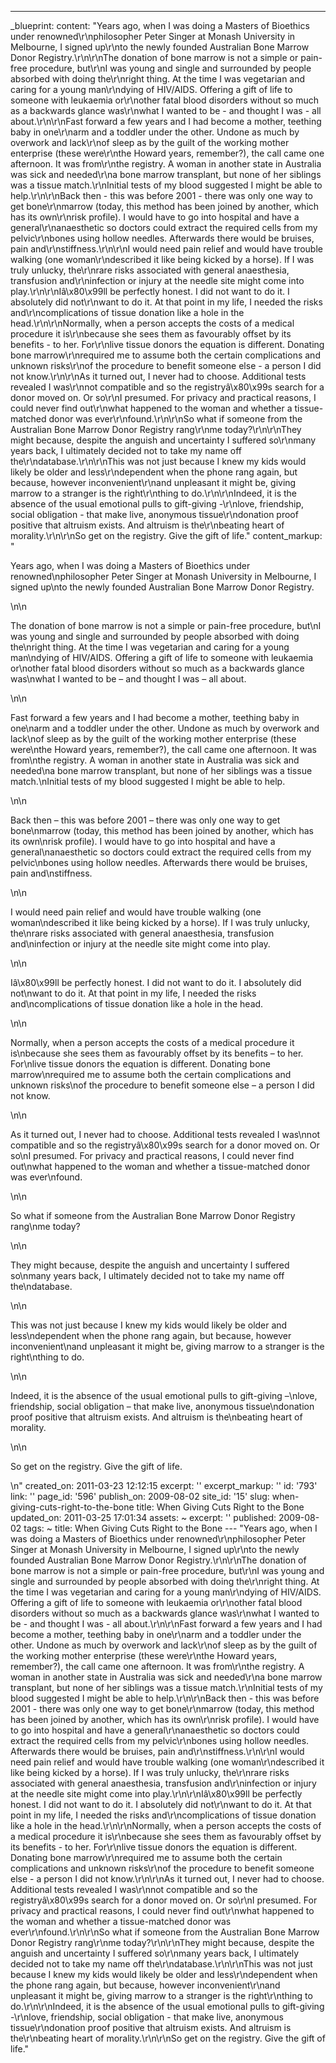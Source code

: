 ---
_blueprint:
  content: "Years ago, when I was doing a Masters of Bioethics under renowned\r\nphilosopher
    Peter Singer at Monash University in Melbourne, I signed up\r\nto the newly founded
    Australian Bone Marrow Donor Registry.\r\n\r\nThe donation of bone marrow is not
    a simple or pain-free procedure, but\r\nI was young and single and surrounded
    by people absorbed with doing the\r\nright thing. At the time I was vegetarian
    and caring for a young man\r\ndying of HIV/AIDS. Offering a gift of life to someone
    with leukaemia or\r\nother fatal blood disorders without so much as a backwards
    glance was\r\nwhat I wanted to be - and thought I was - all about.\r\n\r\nFast
    forward a few years and I had become a mother, teething baby in one\r\narm and
    a toddler under the other. Undone as much by overwork and lack\r\nof sleep as
    by the guilt of the working mother enterprise (these were\r\nthe Howard years,
    remember?), the call came one afternoon. It was from\r\nthe registry. A woman
    in another state in Australia was sick and needed\r\na bone marrow transplant,
    but none of her siblings was a tissue match.\r\nInitial tests of my blood suggested
    I might be able to help.\r\n\r\nBack then - this was before 2001 - there was only
    one way to get bone\r\nmarrow (today, this method has been joined by another,
    which has its own\r\nrisk profile). I would have to go into hospital and have
    a general\r\nanaesthetic so doctors could extract the required cells from my pelvic\r\nbones
    using hollow needles. Afterwards there would be bruises, pain and\r\nstiffness.\r\n\r\nI
    would need pain relief and would have trouble walking (one woman\r\ndescribed
    it like being kicked by a horse). If I was truly unlucky, the\r\nrare risks associated
    with general anaesthesia, transfusion and\r\ninfection or injury at the needle
    site might come into play.\r\n\r\nIâ\x80\x99ll be perfectly honest. I did not
    want to do it. I absolutely did not\r\nwant to do it. At that point in my life,
    I needed the risks and\r\ncomplications of tissue donation like a hole in the
    head.\r\n\r\nNormally, when a person accepts the costs of a medical procedure
    it is\r\nbecause she sees them as favourably offset by its benefits - to her.
    For\r\nlive tissue donors the equation is different. Donating bone marrow\r\nrequired
    me to assume both the certain complications and unknown risks\r\nof the procedure
    to benefit someone else - a person I did not know.\r\n\r\nAs it turned out, I
    never had to choose. Additional tests revealed I was\r\nnot compatible and so
    the registryâ\x80\x99s search for a donor moved on. Or so\r\nI presumed. For privacy
    and practical reasons, I could never find out\r\nwhat happened to the woman and
    whether a tissue-matched donor was ever\r\nfound.\r\n\r\nSo what if someone from
    the Australian Bone Marrow Donor Registry rang\r\nme today?\r\n\r\nThey might
    because, despite the anguish and uncertainty I suffered so\r\nmany years back,
    I ultimately decided not to take my name off the\r\ndatabase.\r\n\r\nThis was
    not just because I knew my kids would likely be older and less\r\ndependent when
    the phone rang again, but because, however inconvenient\r\nand unpleasant it might
    be, giving marrow to a stranger is the right\r\nthing to do.\r\n\r\nIndeed, it
    is the absence of the usual emotional pulls to gift-giving -\r\nlove, friendship,
    social obligation - that make live, anonymous tissue\r\ndonation proof positive
    that altruism exists. And altruism is the\r\nbeating heart of morality.\r\n\r\nSo
    get on the registry. Give the gift of life."
  content_markup: "<p>Years ago, when I was doing a Masters of Bioethics under renowned\nphilosopher
    Peter Singer at Monash University in Melbourne, I signed up\nto the newly founded
    Australian Bone Marrow Donor Registry.</p>\n\n<p>The donation of bone marrow is
    not a simple or pain-free procedure, but\nI was young and single and surrounded
    by people absorbed with doing the\nright thing. At the time I was vegetarian and
    caring for a young man\ndying of HIV/AIDS. Offering a gift of life to someone
    with leukaemia or\nother fatal blood disorders without so much as a backwards
    glance was\nwhat I wanted to be &ndash; and thought I was &ndash; all about.</p>\n\n<p>Fast
    forward a few years and I had become a mother, teething baby in one\narm and a
    toddler under the other. Undone as much by overwork and lack\nof sleep as by the
    guilt of the working mother enterprise (these were\nthe Howard years, remember?),
    the call came one afternoon. It was from\nthe registry. A woman in another state
    in Australia was sick and needed\na bone marrow transplant, but none of her siblings
    was a tissue match.\nInitial tests of my blood suggested I might be able to help.</p>\n\n<p>Back
    then &ndash; this was before 2001 &ndash; there was only one way to get bone\nmarrow
    (today, this method has been joined by another, which has its own\nrisk profile).
    I would have to go into hospital and have a general\nanaesthetic so doctors could
    extract the required cells from my pelvic\nbones using hollow needles. Afterwards
    there would be bruises, pain and\nstiffness.</p>\n\n<p>I would need pain relief
    and would have trouble walking (one woman\ndescribed it like being kicked by a
    horse). If I was truly unlucky, the\nrare risks associated with general anaesthesia,
    transfusion and\ninfection or injury at the needle site might come into play.</p>\n\n<p>Iâ\x80\x99ll
    be perfectly honest. I did not want to do it. I absolutely did not\nwant to do
    it. At that point in my life, I needed the risks and\ncomplications of tissue
    donation like a hole in the head.</p>\n\n<p>Normally, when a person accepts the
    costs of a medical procedure it is\nbecause she sees them as favourably offset
    by its benefits &ndash; to her. For\nlive tissue donors the equation is different.
    Donating bone marrow\nrequired me to assume both the certain complications and
    unknown risks\nof the procedure to benefit someone else &ndash; a person I did
    not know.</p>\n\n<p>As it turned out, I never had to choose. Additional tests
    revealed I was\nnot compatible and so the registryâ\x80\x99s search for a donor
    moved on. Or so\nI presumed. For privacy and practical reasons, I could never
    find out\nwhat happened to the woman and whether a tissue-matched donor was ever\nfound.</p>\n\n<p>So
    what if someone from the Australian Bone Marrow Donor Registry rang\nme today?</p>\n\n<p>They
    might because, despite the anguish and uncertainty I suffered so\nmany years back,
    I ultimately decided not to take my name off the\ndatabase.</p>\n\n<p>This was
    not just because I knew my kids would likely be older and less\ndependent when
    the phone rang again, but because, however inconvenient\nand unpleasant it might
    be, giving marrow to a stranger is the right\nthing to do.</p>\n\n<p>Indeed, it
    is the absence of the usual emotional pulls to gift-giving &ndash;\nlove, friendship,
    social obligation &ndash; that make live, anonymous tissue\ndonation proof positive
    that altruism exists. And altruism is the\nbeating heart of morality.</p>\n\n<p>So
    get on the registry. Give the gift of life.</p>\n"
  created_on: 2011-03-23 12:12:15
  excerpt: ''
  excerpt_markup: ''
  id: '793'
  link: ''
  page_id: '596'
  publish_on: 2009-08-02
  site_id: '15'
  slug: when-giving-cuts-right-to-the-bone
  title: When Giving Cuts Right to the Bone
  updated_on: 2011-03-25 17:01:34
assets: ~
excerpt: ''
published: 2009-08-02
tags: ~
title: When Giving Cuts Right to the Bone
--- "Years ago, when I was doing a Masters of Bioethics under renowned\r\nphilosopher
  Peter Singer at Monash University in Melbourne, I signed up\r\nto the newly founded
  Australian Bone Marrow Donor Registry.\r\n\r\nThe donation of bone marrow is not
  a simple or pain-free procedure, but\r\nI was young and single and surrounded by
  people absorbed with doing the\r\nright thing. At the time I was vegetarian and
  caring for a young man\r\ndying of HIV/AIDS. Offering a gift of life to someone
  with leukaemia or\r\nother fatal blood disorders without so much as a backwards
  glance was\r\nwhat I wanted to be - and thought I was - all about.\r\n\r\nFast forward
  a few years and I had become a mother, teething baby in one\r\narm and a toddler
  under the other. Undone as much by overwork and lack\r\nof sleep as by the guilt
  of the working mother enterprise (these were\r\nthe Howard years, remember?), the
  call came one afternoon. It was from\r\nthe registry. A woman in another state in
  Australia was sick and needed\r\na bone marrow transplant, but none of her siblings
  was a tissue match.\r\nInitial tests of my blood suggested I might be able to help.\r\n\r\nBack
  then - this was before 2001 - there was only one way to get bone\r\nmarrow (today,
  this method has been joined by another, which has its own\r\nrisk profile). I would
  have to go into hospital and have a general\r\nanaesthetic so doctors could extract
  the required cells from my pelvic\r\nbones using hollow needles. Afterwards there
  would be bruises, pain and\r\nstiffness.\r\n\r\nI would need pain relief and would
  have trouble walking (one woman\r\ndescribed it like being kicked by a horse). If
  I was truly unlucky, the\r\nrare risks associated with general anaesthesia, transfusion
  and\r\ninfection or injury at the needle site might come into play.\r\n\r\nIâ\x80\x99ll
  be perfectly honest. I did not want to do it. I absolutely did not\r\nwant to do
  it. At that point in my life, I needed the risks and\r\ncomplications of tissue
  donation like a hole in the head.\r\n\r\nNormally, when a person accepts the costs
  of a medical procedure it is\r\nbecause she sees them as favourably offset by its
  benefits - to her. For\r\nlive tissue donors the equation is different. Donating
  bone marrow\r\nrequired me to assume both the certain complications and unknown
  risks\r\nof the procedure to benefit someone else - a person I did not know.\r\n\r\nAs
  it turned out, I never had to choose. Additional tests revealed I was\r\nnot compatible
  and so the registryâ\x80\x99s search for a donor moved on. Or so\r\nI presumed.
  For privacy and practical reasons, I could never find out\r\nwhat happened to the
  woman and whether a tissue-matched donor was ever\r\nfound.\r\n\r\nSo what if someone
  from the Australian Bone Marrow Donor Registry rang\r\nme today?\r\n\r\nThey might
  because, despite the anguish and uncertainty I suffered so\r\nmany years back, I
  ultimately decided not to take my name off the\r\ndatabase.\r\n\r\nThis was not
  just because I knew my kids would likely be older and less\r\ndependent when the
  phone rang again, but because, however inconvenient\r\nand unpleasant it might be,
  giving marrow to a stranger is the right\r\nthing to do.\r\n\r\nIndeed, it is the
  absence of the usual emotional pulls to gift-giving -\r\nlove, friendship, social
  obligation - that make live, anonymous tissue\r\ndonation proof positive that altruism
  exists. And altruism is the\r\nbeating heart of morality.\r\n\r\nSo get on the registry.
  Give the gift of life."
